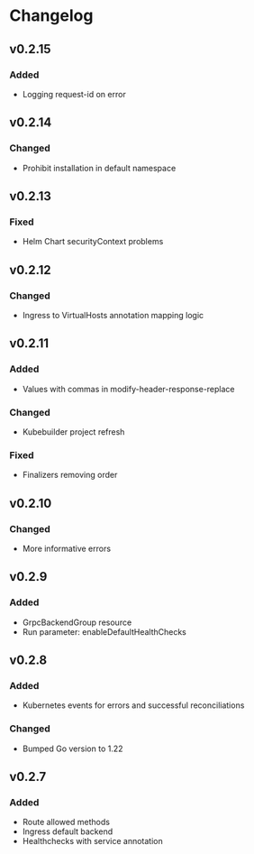 # Changelog


## v0.2.15
### Added
* Logging request-id on error

## v0.2.14
### Changed
* Prohibit installation in default namespace

## v0.2.13
### Fixed
* Helm Chart securityContext problems

## v0.2.12
### Changed
* Ingress to VirtualHosts annotation mapping logic

## v0.2.11
### Added
* Values with commas in modify-header-response-replace
### Changed
* Kubebuilder project refresh
### Fixed
* Finalizers removing order

## v0.2.10
### Changed
* More informative errors

## v0.2.9
### Added
* GrpcBackendGroup resource
* Run parameter: enableDefaultHealthChecks

## v0.2.8
### Added
* Kubernetes events for errors and successful reconciliations
### Changed
* Bumped Go version to 1.22

## v0.2.7
### Added
* Route allowed methods
* Ingress default backend
* Healthchecks with service annotation
